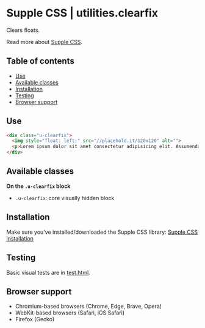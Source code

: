 # Supple CSS | utilities.clearfix

Clears floats.

Read more about [Supple CSS](https://github.com/supple-css/supple).

## Table of contents

* [Use](#use)
* [Available classes](#available-classes)
* [Installation](#installation)
* [Testing](#testing)
* [Browser support](#browser-support)

## Use

```html
<div class="u-clearfix">
  <img style="float: left;" src="//placehold.it/120x120" alt="">
  <p>Lorem ipsum dolor sit amet consectetur adipisicing elit. Assumenda temporibus numquam repellendus repellat eaque illum, praesentium facere iure fugiat obcaecati? Facere, reprehenderit recusandae quae ea numquam id ut doloribus adipisci.</p>
</div>
```

## Available classes

**On the `.u-clearfix` block**

* `.u-clearfix`: core visually hidden block


## Installation
Make sure you've installed/downloaded the Supple CSS library: [Supple CSS installation](../../#installation)


## Testing
Basic visual tests are in [test.html](https://supple-kit.github.io/supple-css/utilities/clearfix/test.html).


## Browser support

* Chromium-based browsers (Chrome, Edge, Brave, Opera)
* WebKit-based browsers (Safari, iOS Safari)
* Firefox (Gecko)
